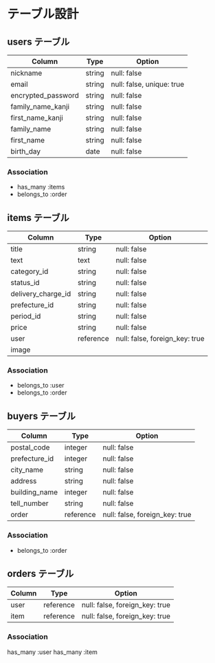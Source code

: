 # テーブル設計

## users テーブル

| Column             | Type   | Option                    |
|--------------------|--------|---------------------------|
| nickname           | string | null: false               |
| email              | string | null: false, unique: true |
| encrypted_password | string | null: false               |
| family_name_kanji  | string | null: false               |
| first_name_kanji   | string | null: false               |
| family_name        | string | null: false               |
| first_name         | string | null: false               |
| birth_day          | date   | null: false               |

### Association

- has_many   :items
- belongs_to :order

## items テーブル

| Column             | Type      | Option                         |
|--------------------|-----------|--------------------------------|
| title              | string    | null: false                    |
| text               | text      | null: false                    |
| category_id        | string    | null: false                    |
| status_id          | string    | null: false                    |
| delivery_charge_id | string    | null: false                    |
| prefecture_id      | string    | null: false                    |
| period_id          | string    | null: false                    |
| price              | string    | null: false                    |
| user               | reference | null: false, foreign_key: true |
| image              |           |                                |

### Association

- belongs_to :user
- belongs_to :order

## buyers テーブル

| Column        | Type      | Option                        |
|---------------|-----------|-------------------------------|
| postal_code   | integer   | null: false                   |
| prefecture_id | integer   | null: false                   |
| city_name     | string    | null: false                   |
| address       | string    | null: false                   |
| building_name | integer   | null: false                   |
| tell_number   | string    | null: false                   |
| order         | reference | null: false, foreign_key: true|

### Association

- belongs_to :order

## orders テーブル

| Column       | Type      | Option                         |
|--------------|-----------|--------------------------------|
| user         | reference | null: false, foreign_key: true |
| item         | reference | null: false, foreign_key: true |

### Association

has_many :user
has_many :item